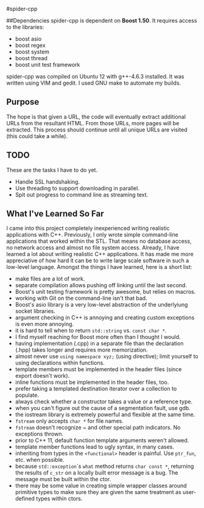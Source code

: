 #spider-cpp

##Dependencies
spider-cpp is dependent on **Boost 1.50**. It requires access to the libraries:
* boost asio
* boost regex
* boost system
* boost thread
* boost unit test framework

spider-cpp was compiled on Ubuntu 12 with g++-4.6.3 installed. It was written using VIM and gedit. I used GNU make to automate my builds.

## Purpose
The hope is that given a URL, the code will eventually extract additional URLs from the resultant HTML. From those URLs, more pages will be extracted. This process should continue until all unique URLs are visited (this could take a while).

## TODO
These are the tasks I have to do yet.
* Handle SSL handshaking.
* Use threading to support downloading in parallel.
* Spit out progress to command line as streaming text.

## What I've Learned So Far
I came into this project completely inexperienced writing realistic applications with C++. Previously, I only wrote simple command-line applications that worked within the STL. That means no database access, no network access and almost no file system access. Already, I have learned a lot about writing realistic C++ applications. It has made me more appreciative of how hard it can be to write large scale software in such a low-level language. Amongst the things I have learned, here is a short list:
* make files are a lot of work.
* separate compilation allows pushing off linking until the last second.
* Boost's unit testing framework is pretty awesome, but relies on macros.
* working with Git on the command-line isn't that bad.
* Boost's asio library is a very low-level abstraction of the underlyiung socket libraries.
* argument checking in C++ is annoying and creating custom exceptions is even more annoying.
* it is hard to tell when to return `std::string` vs. `const char *`.
* I find myself reaching for Boost more often than I thought I would.
* having implementation (.cpp) in a separate file than the declaration (.hpp) takes longer and requires more memorization.
* almost never use `using namespace xyz;` (using directive); limit yourself to using declarations within functions.
* template members must be implemented in the header files (since export doesn't work).
* inline functions must be implemented in the header files, too.
* prefer taking a templated destination iterator over a collection to populate.
* always check whether a constructor takes a value or a reference type.
* when you can't figure out the cause of a segmentation fault, use gdb.
* the iostream library is extremely powerful and flexible at the same time.
* `fstream` only accepts `char *` for file names.
* `fstream` doesn't recognize ~ and other special path indicators. No exceptions thrown.
* prior to C++ 11, default function template arguments weren't allowed.
* template member functions lead to ugly syntax, in many cases.
* inheriting from types in the `<functional>` header is painful. Use `ptr_fun`, etc. when possible.
* because `std::exception`\`s `what` method returns `char const *`, returning the results of `c_str` on a locally built error message is a bug. The message must be built within the ctor.
* there may be some value in creating simple wrapper classes around primitive types to make sure they are given the same treatment as user-defined types within ctors.
